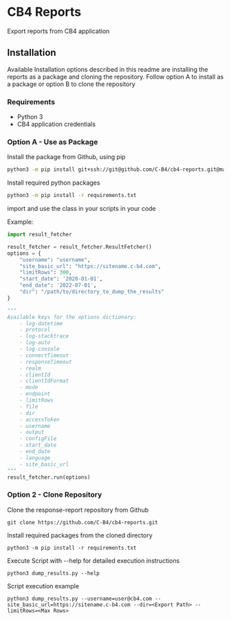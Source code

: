 # CB4 Reports
Export reports from CB4 application

## Installation
Available Installation options described in this readme are installing the reports as a package and cloning the repository.
Follow option A to install as a package or option B to clone the repository
### Requirements
- Python 3
- CB4 application credentials

### Option A - Use as Package
Install the package from Github, using pip
```bash
python3 -m pip install git+ssh://git@github.com/C-B4/cb4-reports.git@main
```
Install required python packages
```bash
python3 -m pip install -r requirements.txt
```
import and use the class in your scripts in your code

Example:
```python
import result_fetcher

result_fetcher = result_fetcher.ResultFetcher()
options = {
    "username": "username",
    "site_basic_url": "https://sitename.c-b4.com",
    "limitRows": 300,
    "start_date": '2020-01-01',
    "end_date": '2022-07-01',
    "dir": "/path/to/directory_to_dump_the_results"
}

"""
Available keys for the options dictionary:
    - log-datetime
    - protocol
    - log-stacktrace
    - log-auto
    - log-console
    - connectTimeout
    - responseTimeout
    - realm
    - clientId
    - clientIdFormat
    - mode
    - endpoint
    - limitRows
    - file
    - dir
    - accessToken
    - username
    - output
    - configFile
    - start_date
    - end_date
    - language
    - site_basic_url
"""
result_fetcher.run(options)

```

### Option 2 - Clone Repository

Clone the response-report repository from Github

```git clone https://github.com/C-B4/cb4-reports.git```

Install required packages from the cloned directory
```
python3 -m pip install -r requirements.txt
```

Execute Script with --help for detailed execution instructions
```
python3 dump_results.py --help
```

Script execution example
```
python3 dump_results.py --username=user@cb4.com --site_basic_url=https://sitename.c-b4.com --dir=<Export Path> --limitRows=<Max Rows>
```